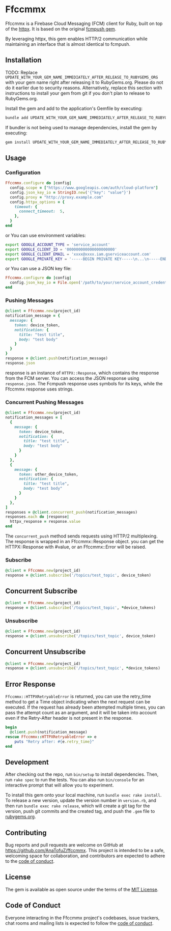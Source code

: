 # Ffccmmx

Ffccmmx is a Firebase Cloud Messaging (FCM) client for Ruby, built on top of the [httpx](https://rubygems.org/gems/httpx).
It is based on the original [fcmpush gem](https://rubygems.org/gems/fcmpush).

By leveraging httpx, this gem enables HTTP/2 communication while maintaining an interface that is almost identical to fcmpush.

## Installation

TODO: Replace `UPDATE_WITH_YOUR_GEM_NAME_IMMEDIATELY_AFTER_RELEASE_TO_RUBYGEMS_ORG` with your gem name right after releasing it to RubyGems.org. Please do not do it earlier due to security reasons. Alternatively, replace this section with instructions to install your gem from git if you don't plan to release to RubyGems.org.

Install the gem and add to the application's Gemfile by executing:

```bash
bundle add UPDATE_WITH_YOUR_GEM_NAME_IMMEDIATELY_AFTER_RELEASE_TO_RUBYGEMS_ORG
```

If bundler is not being used to manage dependencies, install the gem by executing:

```bash
gem install UPDATE_WITH_YOUR_GEM_NAME_IMMEDIATELY_AFTER_RELEASE_TO_RUBYGEMS_ORG
```

## Usage

### Configuration

```ruby
Ffccmmx.configure do |config|
  config.scope = ["https://www.googleapis.com/auth/cloud-platform"]
  config.json_key_io = StringIO.new('{"key": "value"}')
  config.proxy = "http://proxy.example.com"
  config.httpx_options = {
    timeout: {
      connect_timeout:  5,  
    },
  }
end
```

or You can use environment variables:

```bash
export GOOGLE_ACCOUNT_TYPE = 'service_account'
export GOOGLE_CLIENT_ID = '000000000000000000000'
export GOOGLE_CLIENT_EMAIL = 'xxxx@xxxx.iam.gserviceaccount.com'
export GOOGLE_PRIVATE_KEY = '-----BEGIN PRIVATE KEY-----\n...\n-----END PRIVATE KEY-----\n'
```

or You can use a JSON key file:

```ruby
Ffccmmx.configure do |config|
  config.json_key_io = File.open('/path/to/your/service_account_credentials.json')
end
```

### Pushing Messages

```ruby
@client = Ffccmmx.new(project_id)
notification_message = { 
  message: {
    token: device_token,
    notification: {
      title: "test title",
      body: "test body"
    }
  }
}
response = @client.push(notification_message)
response.json
```

response is an instance of `HTTPX::Response`, which contains the response from the FCM server. You can access the JSON response using `response.json`.
The Fcmpush response uses symbols for its keys, while the Ffccmmx response uses strings.

### Concurrent Pushing Messages

```ruby
@client = Ffccmmx.new(project_id)
notification_messages = [ 
  {
    message: {
      token: device_token,
      notification: {
        title: "test title",
        body: "test body"
      }
    }
  },
  {
    message: {
      token: other_device_token,
      notification: {
        title: "test title",
        body: "test body"
      }
    }
  },
]
responses = @client.concurrent_push(notification_messages)
responses.each do |response|
  httpx_response = response.value
end
```

The `concurrent_push` method sends requests using HTTP/2 multiplexing. 
The response is wrapped in an Ffccmmx::Response object. you can get the HTTPX::Response with #value, or an Ffccmmx::Error will be raised.


### Subscribe

```ruby
@client = Ffccmmx.new(project_id)
response = @client.subscribe('/topics/test_topic', device_token)
```

## Concurrent Subscribe

```ruby
@client = Ffccmmx.new(project_id)
response = @client.subscribe('/topics/test_topic', *device_tokens)
```

### Unsubscribe

```ruby
@client = Ffccmmx.new(project_id)
response = @client.unsubscribe('/topics/test_topic', device_token)
```

## Concurrent Unsubscribe

```ruby
@client = Ffccmmx.new(project_id)
response = @client.unsubscribe('/topics/test_topic', *device_tokens)
```

## Error Response

`Ffccmmx::HTTPXRetryableError` is returned, you can use the retry_time method to get a Time object indicating when the next request can be executed. 
If the request has already been attempted multiple times, you can pass the attempt count as an argument, and it will be taken into account even if the Retry-After header is not present in the response.

```ruby
begin
  @client.push(notification_message)
rescue Ffccmmx::HTTPXRetryableError => e
    puts "Retry after: #{e.retry_time}"
end
```

## Development

After checking out the repo, run `bin/setup` to install dependencies. Then, run `rake spec` to run the tests. You can also run `bin/console` for an interactive prompt that will allow you to experiment.

To install this gem onto your local machine, run `bundle exec rake install`. To release a new version, update the version number in `version.rb`, and then run `bundle exec rake release`, which will create a git tag for the version, push git commits and the created tag, and push the `.gem` file to [rubygems.org](https://rubygems.org).

## Contributing

Bug reports and pull requests are welcome on GitHub at https://github.com/AnaTofuZ/ffccmmx. This project is intended to be a safe, welcoming space for collaboration, and contributors are expected to adhere to the [code of conduct](https://github.com/AnaTofuZ/ffccmmx/blob/master/CODE_OF_CONDUCT.md).

## License

The gem is available as open source under the terms of the [MIT License](https://opensource.org/licenses/MIT).

## Code of Conduct

Everyone interacting in the Ffccmmx project's codebases, issue trackers, chat rooms and mailing lists is expected to follow the [code of conduct](https://github.com/AnaTofuZ/ffccmmx/blob/master/CODE_OF_CONDUCT.md).

